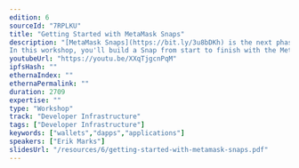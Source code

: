 ```yaml
---
edition: 6
sourceId: "7RPLKU"
title: "Getting Started with MetaMask Snaps"
description: "[MetaMask Snaps](https://bit.ly/3u8bDKh) is the next phase in [MetaMask](https://metamask.io)'s evolution. First previewed at Devcon V in 2019, we are now focused on growing the Snaps platform and ecosystem, and new features are added every month.
In this workshop, you'll build a Snap from start to finish with the MetaMask Snaps dev team. In the process, you'll learn about all the features you can make use of for Ethereum, Layer 2's, zero knowledge cryptography, and beyond."
youtubeUrl: "https://youtu.be/XXqTjgcnPqM"
ipfsHash: ""
ethernaIndex: ""
ethernaPermalink: ""
duration: 2709
expertise: ""
type: "Workshop"
track: "Developer Infrastructure"
tags: ["Developer Infrastructure"]
keywords: ["wallets","dapps","applications"]
speakers: ["Erik Marks"]
slidesUrl: "/resources/6/getting-started-with-metamask-snaps.pdf"
---
```


